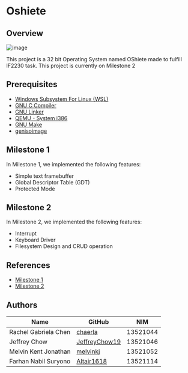# Oshiete


## Overview
![image](https://user-images.githubusercontent.com/88904787/228767233-d504487a-6021-49c3-ae64-620d1b5eb352.png)

This project is a 32 bit Operating System named OShiete made to fulfill IF2230 task. This project is currently on Milestone 2

## Prerequisites

- [Windows Subsystem For Linux (WSL)](https://learn.microsoft.com/en-us/windows/wsl/install)
- [GNU C Compiler ](https://man7.org/linux/man-pages/man1/gcc.1.html)
- [GNU Linker](https://linux.die.net/man/1/ld)
- [QEMU - System i386](https://www.qemu.org/docs/master/system/target-i386.html)
- [GNU Make](https://www.gnu.org/software/make)
- [genisoimage](https://linux.die.net/man/1/genisoimage) 

## Milestone 1
In Milestone 1, we implemented the following features:
- Simple text framebuffer
- Global Descriptor Table (GDT)
- Protected Mode

## Milestone 2
In Milestone 2, we implemented the following features:
- Interrupt
- Keyboard Driver
- Filesystem Design and CRUD operation

## References
- [Milestone 1](https://docs.google.com/document/d/1ebhX-D_bNafray9C6T8cmgAy8_E58i_uWkngrNWHjr4/edit)
- [Milestone 2](https://docs.google.com/document/d/10RjQ4Z6DKzXhTVmj0kUDDEYZIdNClO25J7pIAzHE188/edit#)
## Authors

| Name                  | GitHub                                            | NIM                  |
| --------------------- | ------------------------------------------------- | --------------------- |
| Rachel Gabriela Chen  | [chaerla](https://github.com/chaerla)             | 13521044 |
| Jeffrey Chow          | [JeffreyChow19](https://github.com/jeffreychow19) | 13521046 |
| Melvin Kent Jonathan  | [melvinkj](https://github.com/melvinkj)           | 13521052 |
| Farhan Nabil Suryono  | [Altair1618](https://github.com/altair1618)           | 13521114 |
